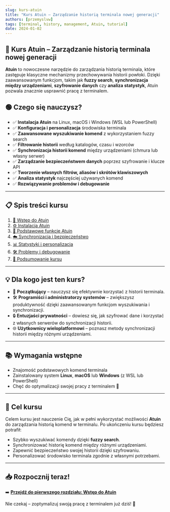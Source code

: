 ```yaml
---
slug: kurs-atuin
title: "Kurs Atuin – Zarządzanie historią terminala nowej generacji"
authors: [przemyslvw]
tags: [terminal, history, management, Atuin, tutorial]
date: 2024-01-02
---
```


## 📘 Kurs Atuin – Zarządzanie historią terminala nowej generacji

**Atuin** to nowoczesne narzędzie do zarządzania historią terminala, które zastępuje klasyczne mechanizmy przechowywania historii powłoki. Dzięki zaawansowanym funkcjom, takim jak **fuzzy search**, **synchronizacja między urządzeniami**, **szyfrowanie danych** czy **analiza statystyk**, Atuin pozwala znacznie usprawnić pracę z terminalem.

<!-- truncate -->

## 🟢 Czego się nauczysz?

- ✅ **Instalacja Atuin** na Linux, macOS i Windows (WSL lub PowerShell)
- ✅ **Konfiguracja i personalizacja** środowiska terminala
- ✅ **Zaawansowane wyszukiwanie komend** z wykorzystaniem fuzzy search
- ✅ **Filtrowanie historii** według katalogów, czasu i wzorców
- ✅ **Synchronizacja historii komend** między urządzeniami (chmura lub własny serwer)
- ✅ **Zarządzanie bezpieczeństwem danych** poprzez szyfrowanie i klucze API
- ✅ **Tworzenie własnych filtrów, aliasów i skrótów klawiszowych**
- ✅ **Analiza statystyk** najczęściej używanych komend
- ✅ **Rozwiązywanie problemów i debugowanie**

---

## 📋 Spis treści kursu

1. [📘 Wstęp do Atuin](/docs/atuin-kurs-wstep/atuin-kurs-wstep)
2. [⚙️ Instalacja Atuin](/docs/atuin-kurs-wstep/atuin-kurs-instalacja)
3. [🚀 Podstawowe funkcje Atuin](/docs/atuin-kurs-wstep/atuin-kurs-podstawowe-funkcje)
4. [☁️ Synchronizacja i bezpieczeństwo](/docs/atuin-kurs-wstep/atuin-kurs-synchronizacja-bezpieczenstwo)
5. [📊 Statystyki i personalizacja](/docs/atuin-kurs-wstep/atuin-kurs-statystyki-personalizacja)
6. [🛠️ Problemy i debugowanie](/docs/atuin-kurs-wstep/atuin-kurs-problemy-debugowanie)
7. [📖 Podsumowanie kursu](/docs/atuin-kurs-wstep/atuin-kurs-podsumowanie)

---

## 💡 Dla kogo jest ten kurs?

- 👶 **Początkujący** – nauczysz się efektywnie korzystać z historii terminala.
- 🛠️ **Programiści i administratorzy systemów** – zwiększysz produktywność dzięki zaawansowanym funkcjom wyszukiwania i synchronizacji.
- 🔒 **Entuzjaści prywatności** – dowiesz się, jak szyfrować dane i korzystać z własnych serwerów do synchronizacji historii.
- 🌐 **Użytkownicy wieloplatformowi** – poznasz metody synchronizacji historii między różnymi urządzeniami.

---

## 📚 Wymagania wstępne

- Znajomość podstawowych komend terminala
- Zainstalowany system **Linux**, **macOS** lub **Windows** (z WSL lub PowerShell)
- Chęć do optymalizacji swojej pracy z terminalem 🚀

---

## 🎯 Cel kursu

Celem kursu jest nauczenie Cię, jak w pełni wykorzystać możliwości **Atuin** do zarządzania historią komend w terminalu. Po ukończeniu kursu będziesz potrafił:

- Szybko wyszukiwać komendy dzięki **fuzzy search**.
- Synchronizować historię komend między różnymi urządzeniami.
- Zapewnić bezpieczeństwo swojej historii dzięki szyfrowaniu.
- Personalizować środowisko terminala zgodnie z własnymi potrzebami.

---

## 📥 Rozpocznij teraz!

➡️ [**Przejdź do pierwszego rozdziału: Wstęp do Atuin**](/docs/category/kurs-atuin---making-your-shell-magical)

Nie czekaj – zoptymalizuj swoją pracę z terminalem już dziś! 🚀


